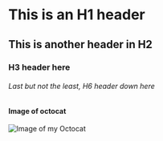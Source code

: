 # This is an H1 header

## This is another header in H2

### H3 header here

###### Last but not the least, H6 header down here


#### Image of octocat
![Image of my Octocat](https://octodex.github.com/images/yaktocat.png)
